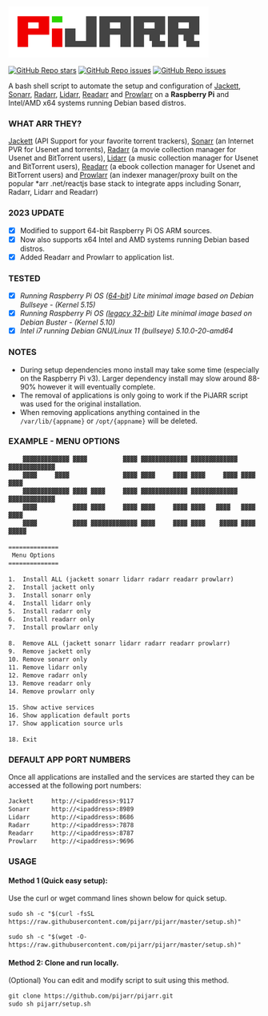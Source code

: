 ![PiJARR](/pijarr.png)

[![GitHub Repo stars](https://img.shields.io/github/stars/pijarr/pijarr)](https://github.com/pijarr/pijarr/stargazers)
[![GitHub Repo issues](https://img.shields.io/github/issues/pijarr/pijarr)](https://github.com/pijarr/pijarr/issues)
[![GitHub Repo issues](https://img.shields.io/github/issues-closed/pijarr/pijarr)](https://github.com/pijarr/pijarr/issues?q=is%3Aissue+is%3Aclosed)

A bash shell script to automate the setup and configuration of [Jackett](https://github.com/Jackett/Jackett), [Sonarr](https://github.com/Sonarr/Sonarr), [Radarr](https://github.com/Radarr/Radarr), [Lidarr](https://github.com/Lidarr/Lidarr), [Readarr](https://github.com/Readarr/Readarr) and [Prowlarr](https://github.com/Prowlarr/Prowlarr) on a **Raspberry Pi** and Intel/AMD x64 systems running Debian based distros.

### WHAT ARR THEY?

[Jackett](https://github.com/Jackett/Jackett) (API Support for your favorite torrent trackers), [Sonarr](https://github.com/Sonarr/Sonarr) (an Internet PVR for Usenet and torrents), [Radarr](https://github.com/Radarr/Radarr) (a movie collection manager for Usenet and BitTorrent users), [Lidarr](https://github.com/Lidarr/Lidarr) (a music collection manager for Usenet and BitTorrent users), [Readarr](https://github.com/Readarr/Readarr) (a ebook collection manager for Usenet and BitTorrent users) and [Prowlarr](https://github.com/Prowlarr/Prowlarr) (an indexer manager/proxy built on the popular *arr .net/reactjs base stack to integrate apps including Sonarr, Radarr, Lidarr and Readarr)



### 2023 UPDATE  
- [x] Modified to support 64-bit Raspberry Pi OS ARM sources.  
- [x] Now also supports x64 Intel and AMD systems running Debian based distros.
- [x] Added Readarr and Prowlarr to application list.

### TESTED 

- [x] *Running Raspberry Pi OS ([64-bit](https://www.raspberrypi.org/software/operating-systems/#raspberry-pi-os-64-bit)) Lite minimal image based on Debian Bullseye - (Kernel 5.15)*
- [x] *Running Raspberry Pi OS ([legacy 32-bit](https://www.raspberrypi.com/software/operating-systems/#raspberry-pi-os-legacy)) Lite minimal image based on Debian Buster - (Kernel 5.10)*
- [x] *Intel i7 running Debian GNU/Linux 11 (bullseye) 5.10.0-20-amd64*

### NOTES
- During setup dependencies mono install may take some time (especially on the Raspberry Pi v3). Larger dependency install may slow around 88-90% however it will eventually complete.    
- The removal of applications is only going to work if the PiJARR script was used for the original installation.  
- When removing applications anything contained in the `/var/lib/{appname}` or `/opt/{appname}` will be deleted.

### EXAMPLE - MENU OPTIONS

```
    ▓▓▓▓▓▓▓▓▓▓▓▓▓ ▓▓▓▓          ▓▓▓▓ ▓▓▓▓▓▓▓▓▓▓▓▓▓ ▓▓▓▓▓▓▓▓▓▓▓▓▓ ▓▓▓▓▓▓▓▓▓▓▓▓▓
    ▓▓▓▓     ▓▓▓▓               ▓▓▓▓ ▓▓▓▓     ▓▓▓▓ ▓▓▓▓     ▓▓▓▓ ▓▓▓▓     ▓▓▓▓
    ▓▓▓▓▓▓▓▓▓▓▓▓▓ ▓▓▓▓ ▓▓▓▓     ▓▓▓▓ ▓▓▓▓▓▓▓▓▓▓▓▓▓ ▓▓▓▓▓▓▓▓▓▓▓▓▓ ▓▓▓▓▓▓▓▓▓▓▓▓▓
    ▓▓▓▓          ▓▓▓▓ ▓▓▓▓     ▓▓▓▓ ▓▓▓▓     ▓▓▓▓ ▓▓▓▓   ▓▓▓▓   ▓▓▓▓   ▓▓▓▓
    ▓▓▓▓          ▓▓▓▓ ▓▓▓▓▓▓▓▓▓▓▓▓▓ ▓▓▓▓     ▓▓▓▓ ▓▓▓▓    ▓▓▓▓▓ ▓▓▓▓    ▓▓▓▓▓
    
==============
 Menu Options 
==============

1.  Install ALL (jackett sonarr lidarr radarr readarr prowlarr)
2.  Install jackett only
3.  Install sonarr only
4.  Install lidarr only
5.  Install radarr only
6.  Install readarr only
7.  Install prowlarr only

8.  Remove ALL (jackett sonarr lidarr radarr readarr prowlarr)
9.  Remove jackett only
10. Remove sonarr only
11. Remove lidarr only
12. Remove radarr only
13. Remove readarr only
14. Remove prowlarr only

15. Show active services
16. Show application default ports
17. Show application source urls

18. Exit

```

### DEFAULT APP PORT NUMBERS
Once all applications are installed and the services are started they can be accessed at the following port numbers:
```
Jackett     http://<ipaddress>:9117
Sonarr      http://<ipaddress>:8989
Lidarr      http://<ipaddress>:8686
Radarr      http://<ipaddress>:7878
Readarr     http://<ipaddress>:8787
Prowlarr    http://<ipaddress>:9696
```

### USAGE 
#### **Method 1 (Quick easy setup):** 
Use the curl or wget command lines shown below for quick setup.

```
sudo sh -c "$(curl -fsSL https://raw.githubusercontent.com/pijarr/pijarr/master/setup.sh)"
```

```
sudo sh -c "$(wget -O- https://raw.githubusercontent.com/pijarr/pijarr/master/setup.sh)"
```

#### **Method 2:** Clone and run locally. 
(Optional) You can edit and modify script to suit using this method.

```
git clone https://github.com/pijarr/pijarr.git
sudo sh pijarr/setup.sh
```
